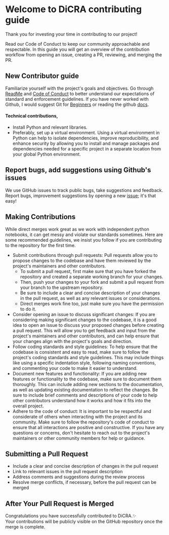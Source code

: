 # Welcome to DiCRA contributing guide
Thank you for investing your time in contributing to our project!

Read our Code of Conduct to keep our community approachable and respectable.
In this guide you will get an overview of the contribution workflow from opening an issue, creating a PR, reviewing, and merging the PR.

## New Contributor guide
Familiarize yourself with the project's goals and objectives. Go through [ReadMe](https://github.com/shubhamcodez/dicra/blob/main/readme.md) and [Code of Conduct](https://github.com/shubhamcodez/dicra/blob/main/CODE_OF_CONDUCT.md) to better understand our expectations of standard and enforcement guidelines. If you have never worked with Github, I would suggest Git for [Beginners](https://youtu.be/RGOj5yH7evk) or reading the github [docs](https://docs.github.com/en/get-started).

#### Technical contributions, 
<ul>
  <li>Install Python and relevant libraries. </li>
  <li>Preferably, set up a virtual environment. Using a virtual environment in Python can help to isolate dependencies, improve reproducibility, and enhance security by allowing you to install and manage packages and dependencies needed for a specific project in a separate location from your global Python environment.</li>
</ul>

## Report bugs, add suggestions using Github's issues
We use GitHub issues to track public bugs, take suggestions and feedback. Report bugs, improvement suggestions by opening a new [issue](https://github.com/undpindia/dicra/issues); it's that easy!

## Making Contributions
While direct merges work great as we work with independent python notebooks, it can get messy and violate our standards sometimes. Here are some recommended guidelines, we insist you follow if you are contributing to the repository for the first time.
<ul>

<li>Submit contributions through pull requests: Pull requests allow you to propose changes to the codebase and have them reviewed by the project's maintainers and other contributors. 
  <ul><li>To submit a pull request, first make sure that you have forked the repository and created a separate working branch for your changes. </li>
  <li>Then, push your changes to your fork and submit a pull request from your branch to the upstream repository. </li>
  <li>Be sure to include a clear and concise description of your changes in the pull request, as well as any relevant issues or considerations. </li>
    <li>Direct merges work fine too, just make sure you have the permission to do it. </li> </ul> </li>

<li>Consider opening an issue to discuss significant changes: If you are considering making significant changes to the codebase, it is a good idea to open an issue to discuss your proposed changes before creating a pull request. This will allow you to get feedback and input from the project's maintainers and other contributors, and can help ensure that your changes align with the project's goals and direction.
</li>

<li>Follow coding standards and style guidelines: To help ensure that the codebase is consistent and easy to read, make sure to follow the project's coding standards and style guidelines. This may include things like using a specific indentation style, following naming conventions, and commenting your code to make it easier to understand.
</li>

<li>Document new features and functionality: If you are adding new features or functionality to the codebase, make sure to document them thoroughly. This can include adding new sections to the documentation, as well as updating existing documentation to reflect the changes. Be sure to include brief comments and descriptions of your code to help other contributors understand how it works and how it fits into the overall project. </li>

<li>Adhere to the code of conduct: It is important to be respectful and considerate of others when interacting with the project and its community. Make sure to follow the repository's code of conduct to ensure that all interactions are positive and constructive. If you have any questions or concerns, don't hesitate to reach out to the project's maintainers or other community members for help or guidance. </li>

</ul>

## Submitting a Pull Request
<ul>
  <li>Include a clear and concise description of changes in the pull request </li>
  <li>Link to relevant issues in the pull request description</li>
  <li>Address comments and suggestions during the review process</li>
  <li>Resolve merge conflicts, if necessary, before the pull request can be merged</li>
</ul>

## After Your Pull Request is Merged
Congratulations you have successfully contributed to DiCRA.✨ <br>
Your contributions will be publicly visible on the GitHub repository once the merge is complete. 
